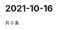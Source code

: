 # 2021-10-16

共 0 条

<!-- BEGIN WEIBO -->
<!-- 最后更新时间 Sat Oct 16 2021 00:16:50 GMT+0800 (China Standard Time) -->

<!-- END WEIBO -->
